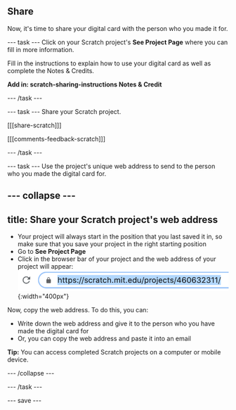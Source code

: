 ## Share
Now, it's time to share your digital card with the person who you made it for. 

--- task ---
Click on your Scratch project's **See Project Page** where you can fill in more information.

Fill in the instructions to explain how to use your digital card as well as complete the Notes & Credits.

**Add in: scratch-sharing-instructions Notes & Credit**

--- /task ---

--- task ---
Share your Scratch project.
 
[[[share-scratch]]]
 
[[[comments-feedback-scratch]]]

--- /task ---

--- task ---
Use the project's unique web address to send to the person who you made the digital card for.

--- collapse ---
---
title: Share your Scratch project's web address
---
+ Your project will always start in the position that you last saved it in, so make sure that you save your project in the right starting position
+ Go to **See Project Page**
+ Click in the browser bar of your project and the web address of your project will appear:
![Show web address](images/from-me-webaddress.png){:width="400px"}

Now, copy the web address. To do this, you can:
+ Write down the web address and give it to the person who you have made the digital card for
+ Or, you can copy the web address and paste it into an email

**Tip:** You can access completed Scratch projects on a computer or mobile device. 

--- /collapse ---

--- /task ---

--- save ---
